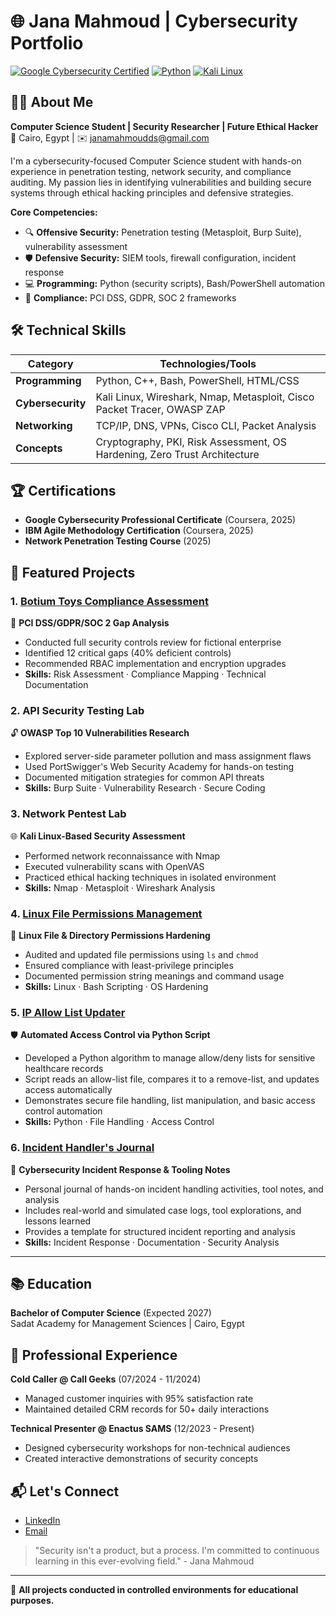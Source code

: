 # 🌐 Jana Mahmoud | Cybersecurity Portfolio

[![Google Cybersecurity Certified](https://img.shields.io/badge/Google-Cybersecurity_Certified-4285F4?logo=google&logoColor=white)](https://coursera.org/verify/HOTNUPICHLA)
[![Python](https://img.shields.io/badge/Python-3776AB?logo=python&logoColor=white)](https://www.python.org/)
[![Kali Linux](https://img.shields.io/badge/Kali_Linux-557C94?logo=kalilinux&logoColor=white)](https://www.kali.org/)

## 👩‍💻 About Me

**Computer Science Student | Security Researcher | Future Ethical Hacker**  
📍 Cairo, Egypt | ✉️ [janamahmoudds@gmail.com](mailto:janamahmoudds@gmail.com)

I'm a cybersecurity-focused Computer Science student with hands-on experience in penetration testing, network security, and compliance auditing. My passion lies in identifying vulnerabilities and building secure systems through ethical hacking principles and defensive strategies.

**Core Competencies:**
- 🔍 **Offensive Security:** Penetration testing (Metasploit, Burp Suite), vulnerability assessment
- 🛡️ **Defensive Security:** SIEM tools, firewall configuration, incident response
- 💻 **Programming:** Python (security scripts), Bash/PowerShell automation
- 📜 **Compliance:** PCI DSS, GDPR, SOC 2 frameworks

## 🛠️ Technical Skills

| Category          | Technologies/Tools                                                                 |
|-------------------|-----------------------------------------------------------------------------------|
| **Programming**   | Python, C++, Bash, PowerShell, HTML/CSS                                           |
| **Cybersecurity** | Kali Linux, Wireshark, Nmap, Metasploit, Cisco Packet Tracer, OWASP ZAP           |
| **Networking**    | TCP/IP, DNS, VPNs, Cisco CLI, Packet Analysis                                     |
| **Concepts**      | Cryptography, PKI, Risk Assessment, OS Hardening, Zero Trust Architecture         |

## 🏆 Certifications
- **Google Cybersecurity Professional Certificate** (Coursera, 2025)
- **IBM Agile Methodology Certification** (Coursera, 2025)
- **Network Penetration Testing Course** (2025)

## 🚀 Featured Projects

### 1. [Botium Toys Compliance Assessment](https://github.com/jojo2500/botium-toys-controls-compliance-assessment.md)
📌 **PCI DSS/GDPR/SOC 2 Gap Analysis**  
- Conducted full security controls review for fictional enterprise
- Identified 12 critical gaps (40% deficient controls)
- Recommended RBAC implementation and encryption upgrades
- **Skills:** Risk Assessment · Compliance Mapping · Technical Documentation

### 2. API Security Testing Lab
🔓 **OWASP Top 10 Vulnerabilities Research**  
- Explored server-side parameter pollution and mass assignment flaws
- Used PortSwigger's Web Security Academy for hands-on testing
- Documented mitigation strategies for common API threats
- **Skills:** Burp Suite · Vulnerability Research · Secure Coding

### 3. Network Pentest Lab
🌐 **Kali Linux-Based Security Assessment**  
- Performed network reconnaissance with Nmap
- Executed vulnerability scans with OpenVAS
- Practiced ethical hacking techniques in isolated environment
- **Skills:** Nmap · Metasploit · Wireshark Analysis

### 4. [Linux File Permissions Management](./linux-file-permissions-demo/README.md)
🔐 **Linux File & Directory Permissions Hardening**  
- Audited and updated file permissions using `ls` and `chmod`
- Ensured compliance with least-privilege principles
- Documented permission string meanings and command usage
- **Skills:** Linux · Bash Scripting · OS Hardening

### 5. [IP Allow List Updater](./ip-allowlist-updater/README.md)
🛡️ **Automated Access Control via Python Script**  
- Developed a Python algorithm to manage allow/deny lists for sensitive healthcare records
- Script reads an allow-list file, compares it to a remove-list, and updates access automatically
- Demonstrates secure file handling, list manipulation, and basic access control automation
- **Skills:** Python · File Handling · Access Control

### 6. [Incident Handler's Journal](./incident-handlers-journal/README.md)
📓 **Cybersecurity Incident Response & Tooling Notes**  
- Personal journal of hands-on incident handling activities, tool notes, and analysis
- Includes real-world and simulated case logs, tool explorations, and lessons learned
- Provides a template for structured incident reporting and analysis
- **Skills:** Incident Response · Documentation · Security Analysis

---

## 📚 Education
**Bachelor of Computer Science** (Expected 2027)  
Sadat Academy for Management Sciences | Cairo, Egypt

## 💼 Professional Experience
**Cold Caller @ Call Geeks** (07/2024 - 11/2024)  
- Managed customer inquiries with 95% satisfaction rate
- Maintained detailed CRM records for 50+ daily interactions

**Technical Presenter @ Enactus SAMS** (12/2023 - Present)  
- Designed cybersecurity workshops for non-technical audiences
- Created interactive demonstrations of security concepts

## 📬 Let's Connect
- [LinkedIn](https://linkedin.com/in/janamahmoudd5)
- [Email](mailto:janamahmoudds@gmail.com)

> "Security isn't a product, but a process. I'm committed to continuous learning in this ever-evolving field." - Jana Mahmoud

---

🔐 **All projects conducted in controlled environments for educational purposes.**
